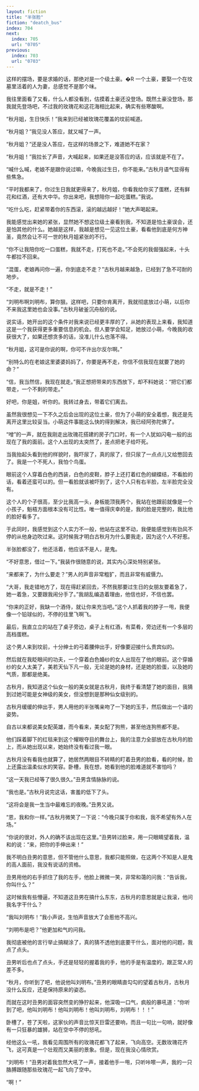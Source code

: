 ```yaml
---
layout: fiction
title: "半张脸"
fiction: "deatch_bus"
index: 704
next:
  index: 705
  url: "0705"
previous:
  index: 703
  url: "0703"
---
```

这样的摆场，要是求婚的话，那绝对是一个级土豪。�R  一个土豪，要娶一个在坟墓里活着的人为妻，总感觉不是那个味。

我往里面看了又看，什么人都没看到，估摸着土豪还没登场。既然土豪没登场，那我就先登场吧，不过我的玫瑰花和这花海相比起来，确实有些寒酸啊。

“秋月姐，生日快乐！”我来到已经被玫瑰花覆盖的坟前喊道。

“秋月姐？”我见没人答应，就又喊了一声。

“秋月姐？”还是没人答应，在这样的场景之下，难道她不在家？

“秋月姐！”我拉长了声音，大喊起来，如果还是没答应的话，应该就是不在了。

“喊什么喊，老娘不是跟你说过嘛，今晚我过生日，你不能来。”古秋月语气显得有些焦急。

“平时我都来了，你过生日我就更得来了，秋月姐，你看我给你买了蛋糕，还有鲜花和红酒，还有大中华。你出来吧，我想陪你一起吃蛋糕。”我说。

“吃什么吃，赶紧带着你的东西滚，滚的越远越好！”她大声喝起来。

我能感觉出来她的紧张，显然她不想这位级土豪看到我，不知道是怕土豪误会，还是怕其他的什么。她越是这样，我越是想见一见这位土豪，看看他到底是何方神圣，竟然会让不可一世的秋月姐紧张的不行。

“你不让我陪你吃一口蛋糕，我就不走，打死也不走。”不会死的我倔强起来，十头牛都拉不回来。

“混蛋，老娘再问你一遍，你到底走不走？”古秋月越来越急，已经到了急不可耐的地步。

“不走，就是不走！”

“刘明布啊刘明布，算你狠。这样吧，只要你肯离开，我就彻底放过小萌，以后你不来我这里她也会没事。”古秋月破釜沉舟般的说。

说实话，她开出的这个条件对我来说已经更丰厚的了，从她的表现上来看，我知道这是一个我获得更多重要信息的机会。但人要学会知足，她放过小萌，今晚我的收获很大了，如果还想贪多的话，没准儿什么也落不得。

“秋月姐，这可是你说的啊，你可不许出尔反尔啊。”

“别特么的在老娘这里婆婆妈妈了，你要是再不走，你信不信我现在就要了她的命？”

“信，我当然信，我现在就走。”我正想把带来的东西放下，却不料她说：“把它们都带走，一个不剩的带走。”

好吧，你是姐，听你的。我转过身去，带着它们离去。

虽然我很想见一下不久之后会出现的这位土豪，但为了小萌的安全着想，我还是先离开这里比较妥当。小萌这件事能这么快的得到解决，我已经阿弥陀佛了。

“噌”的一声，就在我刚走出玫瑰花搭建的房子门口时，有一个人犹如闪电一般的出现在了我的面前。这个人出现的太突然了，差点把老子给吓死。

当我抬起头看到他的样貌时，我吓尿了，真的尿了，但只尿了一点点儿又给憋回去了。我是一个不死人，我怕个鸟蛋。

眼前这个人穿着白色的西装，白色的皮鞋，脖子上还打着红色的蝴蝶结，不看脸的话，看着还蛮可以的。但一看脸就该被吓到了，这个人只有右半脸，左半脸完全没有。

这个人的个子很高，至少比我高一头，身板能顶我两个，我站在他跟前就像是一个小孩子，魁梧方面根本没有可比性。唯一值得庆幸的是，我的脸是完整的，我比他的脸好看多了。

于此同时，我感觉到这个人实力不一般，他站在这里不动，我便能感觉到有劲风不停的从他身边吹过来。这时候我才明白古秋月为什么要我走，因为这个人不好惹。

半张脸都没了，他还活着，他应该不是人，是鬼。

“不好意思，借过一下。”我装作很随意的说，其实内心深处特别紧张。

“来都来了，为什么要走？”男人的声音非常粗犷，而且非常有威慑力。

“大哥，我走错地方了，现在得赶紧回去，不然我那要过生日的女朋友要着急了，她一着急，又要跟我闹分手了。”我胡乱编造着理由，他信也好，不信也罢。

“你来的正好，我缺一个酒侍，就让你来充当吧。”这个人抓着我的脖子一甩，我便像一个铅球似的，不停的往里飞啊飞。

最后，我直立立的站在了桌子旁边，桌子上有红酒，有菜肴，旁边还有一个多层的高档蛋糕。

这个男人来到坟前，十分绅士的弓着腰伸出手，好像要迎接什么贵宾似的。

然后就在我眨眼间的功夫，一个穿着白色婚纱的女人出现在了他的眼前。这个穿婚纱的女人太美了，美若天仙下凡一般，无论是她的身材，还是她的脸蛋，以及她的气质，那都是绝美。

古秋月，我知道这个仙女一般的美女就是古秋月，我终于看清楚了她的面目，我猜到过她可能是女神级的美女，但没想到是那种仙女级别的。

古秋月缓缓的伸出手，男人用他的半张嘴亲吻了一下她的玉手，然后做出一个请的姿势。

自古以来都说美女配英雄，而今看来，美女配了狗熊，甚至他连狗熊都不是。

他们踩着脚下的红毯来到这个耀眼夺目的舞台上，我的注意力全部放在古秋月的脸上，而从她出现以来，她始终没有看过我一眼。

古秋月没有看我也就算了，她居然两眼目不转睛的盯着丑男的脸看，看的时候，脸上还露出温柔似水的笑容。卧槽，我在想，她看到他的脸难道就不害怕吗？

“这一天我已经等了很久很久。”丑男含情脉脉的说。

“我也是。”古秋月说完这话，害羞的低下了头。

“这将会是我一生当中最难忘的夜晚。”丑男又说。

“恩，我和你一样。”古秋月微笑了一下说：“今晚只属于你和我，我不希望有外人在场。”

“你说的很对，外人的确不该出现在这里。”丑男转过脸来，用一只眼睛望着我，温和的说：“来，把你的手伸出来！”

我不明白丑男的意思，但不管他什么意思，我都只能照做，在这两个不知是人是鬼的高人面前，我没有说话的资格。

丑男用他的右手抓住了我的左手，他脸上微微一笑，非常和蔼的问我：“告诉我，你叫什么？”

这时候我有些懵逼，不知道这丑男在搞什么东东，古秋月的意思就是让我滚，他问我名字干什么？

“我叫刘明布！”我小声说，生怕声音放大了会惹他不高兴。

“刘明布是吧？”他更加和气的问我。

我彻底被他的言行举止搞糊涂了，真的猜不透他到底要干什么，面对他的问题，我点了点头。

丑男听后也点了点头，手还是轻轻的握着我的手，他的手是有温度的，跟正常人的差不多。

“秋月，你听到了吧，他说他叫刘明布。”丑男的眼睛直勾勾的望着古秋月，古秋月没什么反应，还是保持原来的姿态。

而就在这时丑男的面容突然变的狰狞起来，他深吸一口气，疯般的暴吼道：“你听到了吧，他叫刘明布！他叫刘明布！他叫刘明布，刘明布！！！”

卧槽了，苍了天啦，这家伙的声音比惊天巨雷还要响，而且一句比一句响，就好像有一只狂暴的雄狮，站在空中不停的怒吼。

经他这么一吼，我看见周围所有的玫瑰花都飞了起来，飞向高空。无数玫瑰花齐飞，这可真是一个壮观而又美丽的景象。但是，现在我没心情欣赏。

“刘明布！”丑男对着我忽然大吼了一声，接着他手一甩，只听咔嚓一声，我的一只胳膊跟随那些玫瑰花一起飞向了空中。

“啊！”